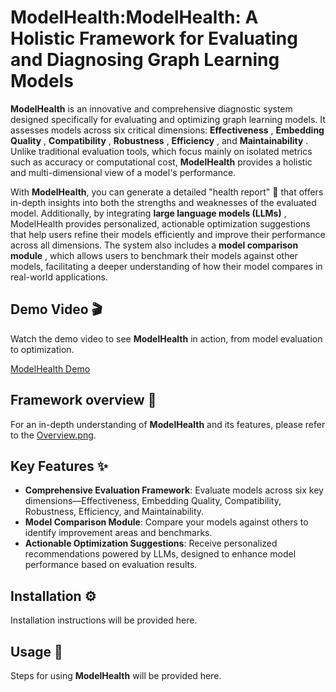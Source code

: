 # ModelHealth:ModelHealth: A Holistic Framework for Evaluating and Diagnosing Graph Learning Models
**ModelHealth** is an innovative and comprehensive diagnostic system designed specifically for evaluating and optimizing graph learning models. It assesses models across six critical dimensions: **Effectiveness** , **Embedding Quality** , **Compatibility** , **Robustness** , **Efficiency** , and **Maintainability** . Unlike traditional evaluation tools, which focus mainly on isolated metrics such as accuracy or computational cost, **ModelHealth** provides a holistic and multi-dimensional view of a model's performance. 

With **ModelHealth**, you can generate a detailed "health report" 📝 that offers in-depth insights into both the strengths and weaknesses of the evaluated model.  Additionally, by integrating **large language models (LLMs)** , ModelHealth provides personalized, actionable optimization suggestions that help users refine their models efficiently and improve their performance across all dimensions. The system also includes a **model comparison module** , which allows users to benchmark their models against other models, facilitating a deeper understanding of how their model compares in real-world applications.

## Demo Video 🎬

Watch the demo video to see **ModelHealth** in action, from model evaluation to optimization.

[ModelHealth Demo](https://youtu.be/myWEIeMwBIw)

## Framework overview 📄

For an in-depth understanding of **ModelHealth** and its features, please refer to the [Overview.png](./Overview.png).

## Key Features ✨
- **Comprehensive Evaluation Framework**: Evaluate models across six key dimensions—Effectiveness, Embedding Quality, Compatibility, Robustness, Efficiency, and Maintainability.
- **Model Comparison Module**: Compare your models against others to identify improvement areas and benchmarks.
- **Actionable Optimization Suggestions**: Receive personalized recommendations powered by LLMs, designed to enhance model performance based on evaluation results.

## Installation ⚙️

Installation instructions will be provided here.

## Usage 📝

Steps for using **ModelHealth** will be provided here.
